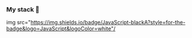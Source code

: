 ### My stack 👋
img src="https://img.shields.io/badge/JavaScript-blackА?style=for-the-badge&logo=JavaScript&logoColor=white"/
<!--
**Sergey-Karpov/Sergey-Karpov** is a ✨ _special_ ✨ repository because its `README.md` (this file) appears on your GitHub profile.

Here are some ideas to get you started:

- 🔭 I’m currently working on ...
- 🌱 I’m currently learning ...
- 👯 I’m looking to collaborate on ...
- 🤔 I’m looking for help with ...
- 💬 Ask me about ...
- 📫 How to reach me: ...
- 😄 Pronouns: ...
- ⚡ Fun fact: ...
-->
